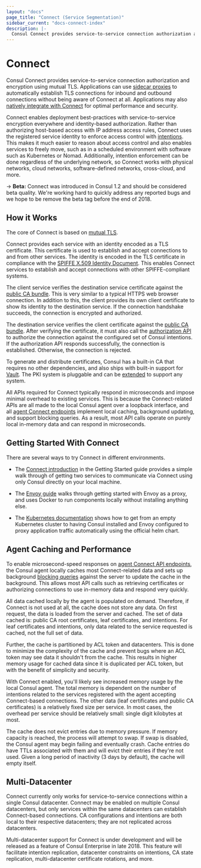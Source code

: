 ```yaml
---
layout: "docs"
page_title: "Connect (Service Segmentation)"
sidebar_current: "docs-connect-index"
description: |-
  Consul Connect provides service-to-service connection authorization and encryption using mutual TLS.
---
```


# Connect

Consul Connect provides service-to-service connection authorization
and encryption using mutual TLS. Applications can use
[sidecar proxies](/docs/connect/proxies.html)
to automatically establish TLS connections for inbound and outbound connections
without being aware of Connect at all. Applications may also
[natively integrate with Connect](/docs/connect/native.html)
for optimal performance and security.

Connect enables deployment best-practices with service-to-service encryption
everywhere and identity-based authorization. Rather than authorizing host-based
access with IP address access rules, Connect uses the registered service
identity to enforce access control with [intentions](/docs/connect/intentions.html).
This makes it much easier to reason about access control and also enables
services to freely move, such as in a scheduled environment with software
such as Kubernetes or Nomad. Additionally, intention enforcement can be done
regardless of the underlying network, so Connect works with physical networks,
cloud networks, software-defined networks, cross-cloud, and more.

-> **Beta:** Connect was introduced in Consul 1.2 and should be considered
beta quality. We're working hard to quickly address any reported bugs and
we hope to be remove the beta tag before the end of 2018.

## How it Works

The core of Connect is based on [mutual TLS](https://en.wikipedia.org/wiki/Mutual_authentication).

Connect provides each service with an identity encoded as a TLS certificate.
This certificate is used to establish and accept connections to and from other
services. The identity is encoded in the TLS certificate in compliance with
the [SPIFFE X.509 Identity Document](https://github.com/spiffe/spiffe/blob/master/standards/X509-SVID.md).
This enables Connect services to establish and accept connections with
other SPIFFE-compliant systems.

The client service verifies the destination service certificate
against the [public CA bundle](/api/connect/ca.html#list-ca-root-certificates).
This is very similar to a typical HTTPS web browser connection. In addition
to this, the client provides its own client certificate to show its
identity to the destination service. If the connection handshake succeeds,
the connection is encrypted and authorized.

The destination service verifies the client certificate
against the [public CA bundle](/api/connect/ca.html#list-ca-root-certificates).
After verifying the certificate, it must also call the
[authorization API](/api/agent/connect.html#authorize) to authorize
the connection against the configured set of Consul intentions.
If the authorization API responds successfully, the connection is established.
Otherwise, the connection is rejected.

To generate and distribute certificates, Consul has a built-in CA that
requires no other dependencies, and
also ships with built-in support for [Vault](#). The PKI system is pluggable
and can be [extended](#) to support any system.

All APIs required for Connect typically respond in microseconds and impose
minimal overhead to existing services. This is because the Connect-related
APIs are all made to the local Consul agent over a loopback interface, and all
[agent Connect endpoints](/api/agent/connect.html) implement
local caching, background updating, and support blocking queries. As a result,
most API calls operate on purely local in-memory data and can respond
in microseconds.

## Getting Started With Connect

There are several ways to try Connect in different environments.

 * The [Connect introduction](/intro/getting-started/connect.html) in the
   Getting Started guide provides a simple walk through of getting two services
   to communicate via Connect using only Consul directly on your local machine.

 * The [Envoy guide](/docs/connect/proxies/envoy.html#getting-started) walks
   through getting started with Envoy as a proxy, and uses Docker to run
   components locally without installing anything else.

 * The [Kubernetes documentation](/docs/platform/k8s/run.html) shows how to get
   from an empty Kubernetes cluster to having Consul installed and Envoy
   configured to proxy application traffic automatically using the official helm
   chart.

## Agent Caching and Performance

To enable microsecond-speed responses on
[agent Connect API endpoints](/api/agent/connect.html), the Consul agent
locally caches most Connect-related data and sets up background
[blocking queries](/api/index.html#blocking-queries) against the server
to update the cache in the background. This allows most API calls such
as retrieving certificates or authorizing connections to use in-memory
data and respond very quickly.

All data cached locally by the agent is populated on demand. Therefore,
if Connect is not used at all, the cache does not store any data. On first
request, the data is loaded from the server and cached. The set of data cached
is: public CA root certificates, leaf certificates, and intentions. For
leaf certificates and intentions, only data related to the service requested
is cached, not the full set of data.

Further, the cache is partitioned by ACL token and datacenters. This is done
to minimize the complexity of the cache and prevent bugs where an ACL token
may see data it shouldn't from the cache. This results in higher memory usage
for cached data since it is duplicated per ACL token, but with the benefit
of simplicity and security.

With Connect enabled, you'll likely see increased memory usage by the
local Consul agent. The total memory is dependent on the number of intentions
related to the services registered with the agent accepting Connect-based
connections. The other data (leaf certificates and public CA certificates)
is a relatively fixed size per service. In most cases, the overhead per
service should be relatively small: single digit kilobytes at most.

The cache does not evict entries due to memory pressure. If memory capacity
is reached, the process will attempt to swap. If swap is disabled, the Consul
agent may begin failing and eventually crash. Cache entries do have TTLs
associated with them and will evict their entries if they're not used. Given
a long period of inactivity (3 days by default), the cache will empty itself.

## Multi-Datacenter

Connect currently only works for service-to-service connections within a
single Consul datacenter. Connect may be enabled on multiple Consul datacenters,
but only services within the same datacenters can establish Connect-based
connections.
CA configurations and intentions are both local to their respective datacenters;
they are not replicated across datacenters.

Multi-datacenter support for Connect is under development and will be
released as a feature of Consul Enterprise in late 2018. This feature will
facilitate intention replication, datacenter constraints on intentions,
CA state replication, multi-datacenter certificate rotations, and more.

